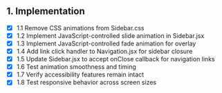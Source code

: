 ## 1. Implementation
- [x] 1.1 Remove CSS animations from Sidebar.css
- [x] 1.2 Implement JavaScript-controlled slide animation in Sidebar.jsx
- [x] 1.3 Implement JavaScript-controlled fade animation for overlay
- [x] 1.4 Add link click handler to Navigation.jsx for sidebar closure
- [x] 1.5 Update Sidebar.jsx to accept onClose callback for navigation links
- [x] 1.6 Test animation smoothness and timing
- [x] 1.7 Verify accessibility features remain intact
- [x] 1.8 Test responsive behavior across screen sizes